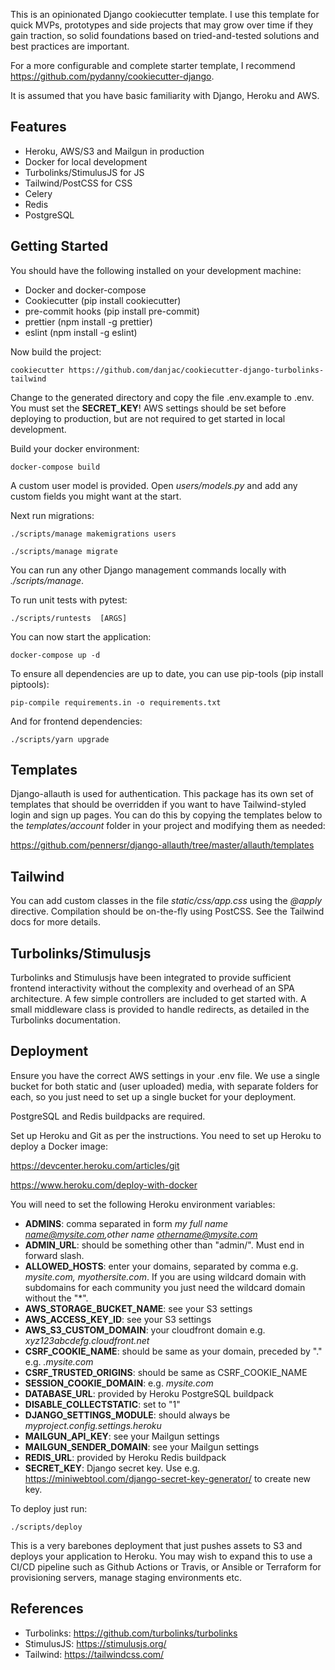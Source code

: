 This is an opinionated Django cookiecutter template. I use this template for quick MVPs, prototypes and side projects that may grow over time if they gain traction, so solid foundations based on tried-and-tested solutions and best practices are important.

For a more configurable and complete starter template, I recommend https://github.com/pydanny/cookiecutter-django.

It is assumed that you have basic familiarity with Django, Heroku and AWS.

## Features

* Heroku, AWS/S3 and Mailgun in production
* Docker for local development
* Turbolinks/StimulusJS for JS
* Tailwind/PostCSS for CSS
* Celery
* Redis
* PostgreSQL

## Getting Started

You should have the following installed on your development machine:

* Docker and docker-compose
* Cookiecutter (pip install cookiecutter)
* pre-commit hooks (pip install pre-commit)
* prettier (npm install -g prettier)
* eslint (npm install -g eslint)

Now build the project:

    cookiecutter https://github.com/danjac/cookiecutter-django-turbolinks-tailwind

Change to the generated directory and copy the file .env.example to .env. You must set the **SECRET_KEY**! AWS settings should be set before deploying to production, but are not required to get started in local development.

Build your docker environment:

    docker-compose build

A custom user model is provided. Open *users/models.py* and add any custom fields you might want at the start.

Next run migrations:

    ./scripts/manage makemigrations users

    ./scripts/manage migrate

You can run any other Django management commands locally with *./scripts/manage*.

To run unit tests with pytest:

    ./scripts/runtests  [ARGS]

You can now start the application:

    docker-compose up -d

To ensure all dependencies are up to date, you can use pip-tools (pip install piptools):

    pip-compile requirements.in -o requirements.txt

And for frontend dependencies:

    ./scripts/yarn upgrade

## Templates

Django-allauth is used for authentication. This package has its own set of templates that should be overridden if you want to have Tailwind-styled login and sign up pages. You can do this by copying the templates below to the *templates/account* folder in your project and modifying them as needed:

https://github.com/pennersr/django-allauth/tree/master/allauth/templates

## Tailwind

You can add custom classes in the file *static/css/app.css* using the *@apply* directive. Compilation should be on-the-fly using PostCSS. See the Tailwind docs for more details.

## Turbolinks/Stimulusjs

Turbolinks and Stimulusjs have been integrated to provide sufficient frontend interactivity without the complexity and overhead of an SPA architecture. A few simple controllers are included to get started with. A small middleware class is provided to handle redirects, as detailed in the Turbolinks documentation.

## Deployment

Ensure you have the correct AWS settings in your .env file. We use a single bucket for both static and (user uploaded) media, with separate folders for each, so you just need to set up a single bucket for your deployment.

PostgreSQL and Redis buildpacks are required.

Set up Heroku and Git as per the instructions. You need to set up Heroku to deploy a Docker image:

https://devcenter.heroku.com/articles/git

https://www.heroku.com/deploy-with-docker

You will need to set the following Heroku environment variables:

- **ADMINS**: comma separated in form _my full name <name@mysite.com>,other name <othername@mysite.com>_
- **ADMIN_URL**: should be something other than "admin/". Must end in forward slash.
- **ALLOWED_HOSTS**: enter your domains, separated by comma e.g. *mysite.com, myothersite.com*. If you are using wildcard domain with subdomains for each community you just need the wildcard domain without the "*".
- **AWS_STORAGE_BUCKET_NAME**: see your S3 settings
- **AWS_ACCESS_KEY_ID**: see your S3 settings
- **AWS_S3_CUSTOM_DOMAIN**: your cloudfront domain e.g. *xyz123abcdefg.cloudfront.net*
- **CSRF_COOKIE_NAME**: should be same as your domain, preceded by "." e.g. *.mysite.com*
- **CSRF_TRUSTED_ORIGINS**: should be same as CSRF_COOKIE_NAME
- **SESSION_COOKIE_DOMAIN**: e.g. *mysite.com*
- **DATABASE_URL**: provided by Heroku PostgreSQL buildpack
- **DISABLE_COLLECTSTATIC**: set to "1"
- **DJANGO_SETTINGS_MODULE**: should always be *myproject.config.settings.heroku*
- **MAILGUN_API_KEY**: see your Mailgun settings
- **MAILGUN_SENDER_DOMAIN**: see your Mailgun settings
- **REDIS_URL**: provided by Heroku Redis buildpack
- **SECRET_KEY**: Django secret key. Use e.g. https://miniwebtool.com/django-secret-key-generator/ to create new key.

To deploy just run:

    ./scripts/deploy

This is a very barebones deployment that just pushes assets to S3 and deploys your application to Heroku. You may wish to expand this to use a CI/CD pipeline such as Github Actions or Travis, or Ansible or Terraform for provisioning servers, manage staging environments etc.

## References

* Turbolinks: https://github.com/turbolinks/turbolinks
* StimulusJS: https://stimulusjs.org/
* Tailwind: https://tailwindcss.com/
